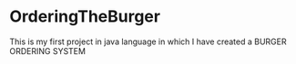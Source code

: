 # OrderingTheBurger
This is my first project in java language in which I have created a BURGER ORDERING SYSTEM
